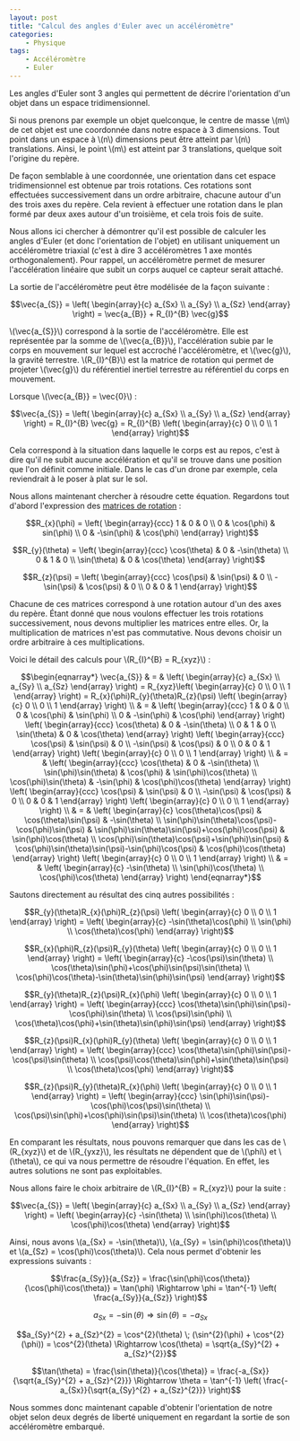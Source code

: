 ```yaml
---
layout: post
title: "Calcul des angles d'Euler avec un accéléromètre"
categories:
    - Physique
tags:
    - Accéléromètre
    - Euler
---
```

Les angles d'Euler sont 3 angles qui permettent de décrire l'orientation d'un objet dans un espace tridimensionnel.

Si nous prenons par exemple un objet quelconque, le centre de masse \\(m\\) de cet objet est une coordonnée dans notre espace à 3 dimensions. Tout point dans un espace à \\(n\\) dimensions peut être atteint par \\(n\\) translations. Ainsi, le point \\(m\\) est atteint par 3 translations, quelque soit l'origine du repère.

De façon semblable à une coordonnée, une orientation dans cet espace tridimensionnel est obtenue par trois rotations. Ces rotations sont effectuées successivement dans un ordre arbitraire, chacune autour d'un des trois axes du repère. Cela revient à effectuer une rotation dans le plan formé par deux axes autour d'un troisième, et cela trois fois de suite.

Nous allons ici chercher à démontrer qu'il est possible de calculer les angles d'Euler (et donc l'orientation de l'objet) en utilisant uniquement un accéléromètre triaxial (c'est à dire 3 accéléromètres 1 axe montés orthogonalement). Pour rappel, un accéléromètre permet de mesurer l'accélération linéaire que subit un corps auquel ce capteur serait attaché.

La sortie de l'accéléromètre peut être modélisée de la façon suivante :

$$\vec{a_{S}} =
\left( \begin{array}{c} a_{Sx} \\ a_{Sy} \\ a_{Sz} \end{array} \right) =
\vec{a_{B}} + R_{I}^{B} \vec{g}$$

<!--more-->

\\(\vec{a_{S}}\\) correspond à la sortie de l'accéléromètre. Elle est représentée par la somme de \\(\vec{a_{B}}\\), l'accélération subie par le corps en mouvement sur lequel est accroché l'accéléromètre, et \\(\vec{g}\\), la gravité terrestre. \\(R_{I}^{B}\\) est la matrice de rotation qui permet de projeter \\(\vec{g}\\) du référentiel inertiel terrestre au référentiel du corps en mouvement.

Lorsque \\(\vec{a_{B}} = \vec{0}\\) :

$$\vec{a_{S}} =
\left( \begin{array}{c} a_{Sx} \\ a_{Sy} \\ a_{Sz} \end{array} \right) =
R_{I}^{B} \vec{g} =
R_{I}^{B} \left( \begin{array}{c} 0 \\ 0 \\ 1 \end{array} \right)$$

Cela correspond à la situation dans laquelle le corps est au repos, c'est à dire qu'il ne subit aucune accélération et qu'il se trouve dans une position que l'on définit comme initiale. Dans le cas d'un drone par exemple, cela reviendrait à le poser à plat sur le sol.

Nous allons maintenant chercher à résoudre cette équation. Regardons tout d'abord l'expression des [matrices de rotation][Rotation Matrix] :

$$R_{x}(\phi) =
\left( \begin{array}{ccc} 1 & 0 & 0 \\ 0 & \cos(\phi) & sin(\phi) \\ 0 & -\sin(\phi) & \cos(\phi) \end{array} \right)$$

$$R_{y}(\theta) =
\left( \begin{array}{ccc} \cos(\theta) & 0 & -\sin(\theta) \\ 0 & 1 & 0 \\ \sin(\theta) & 0 & \cos(\theta) \end{array} \right)$$

$$R_{z}(\psi) =
\left( \begin{array}{ccc} \cos(\psi) & \sin(\psi) & 0 \\ -\sin(\psi) & \cos(\psi) & 0 \\ 0 & 0 & 1 \end{array} \right)$$

Chacune de ces matrices correspond à une rotation autour d'un des axes du repère. Étant donné que nous voulons effectuer les trois rotations successivement, nous devons multiplier les matrices entre elles. Or, la multiplication de matrices n'est pas commutative. Nous devons choisir un ordre arbitraire à ces multiplications.

Voici le détail des calculs pour \\(R_{I}^{B} = R_{xyz}\\) :

$$\begin{eqnarray*}
\vec{a_{S}} & = &
\left( \begin{array}{c} a_{Sx} \\ a_{Sy} \\ a_{Sz} \end{array} \right) =
R_{xyz}\left( \begin{array}{c} 0 \\ 0 \\ 1 \end{array} \right) =
R_{x}(\phi)R_{y}(\theta)R_{z}(\psi) \left( \begin{array}{c} 0 \\ 0 \\ 1 \end{array} \right) \\ & = &
\left( \begin{array}{ccc} 1 & 0 & 0 \\ 0 & \cos(\phi) & \sin(\phi) \\ 0 & -\sin(\phi) & \cos(\phi) \end{array} \right) \left( \begin{array}{ccc} \cos(\theta) & 0 & -\sin(\theta) \\ 0 & 1 & 0 \\ \sin(\theta) & 0 & \cos(\theta) \end{array} \right) \left( \begin{array}{ccc} \cos(\psi) & \sin(\psi) & 0 \\ -\sin(\psi) & \cos(\psi) & 0 \\ 0 & 0 & 1 \end{array} \right) \left( \begin{array}{c} 0 \\ 0 \\ 1 \end{array} \right) \\ & = &
\left( \begin{array}{ccc} \cos(\theta) & 0 & -\sin(\theta) \\ \sin(\phi)\sin(\theta) & \cos(\phi) & \sin(\phi)\cos(\theta) \\ \cos(\phi)\sin(\theta) & -\sin(\phi) & \cos(\phi)\cos(\theta) \end{array} \right) \left( \begin{array}{ccc} \cos(\psi) & \sin(\psi) & 0 \\ -\sin(\psi) & \cos(\psi) & 0 \\ 0 & 0 & 1 \end{array} \right) \left( \begin{array}{c} 0 \\ 0 \\ 1 \end{array} \right) \\ & = &
\left( \begin{array}{c} \cos(\theta)\cos(\psi) & \cos(\theta)\sin(\psi) & -\sin(\theta) \\ \sin(\phi)\sin(\theta)\cos(\psi)-\cos(\phi)\sin(\psi) & \sin(\phi)\sin(\theta)\sin(\psi)+\cos(\phi)\cos(\psi) & \sin(\phi)\cos(\theta) \\ \cos(\phi)\sin(\theta)\cos(\psi)+\sin(\phi)\sin(\psi) & \cos(\phi)\sin(\theta)\sin(\psi)-\sin(\phi)\cos(\psi) & \cos(\phi)\cos(\theta) \end{array} \right) \left( \begin{array}{c} 0 \\ 0 \\ 1 \end{array} \right) \\ & = &
\left( \begin{array}{c} -\sin(\theta) \\ \sin(\phi)\cos(\theta) \\ \cos(\phi)\cos(\theta) \end{array} \right)
\end{eqnarray*}$$

Sautons directement au résultat des cinq autres possibilités :

$$R_{y}(\theta)R_{x}(\phi)R_{z}(\psi) \left( \begin{array}{c} 0 \\ 0 \\ 1 \end{array} \right) =
\left( \begin{array}{c} -\sin(\theta)\cos(\phi) \\ \sin(\phi) \\ \cos(\theta)\cos(\phi) \end{array} \right)$$

$$R_{x}(\phi)R_{z}(\psi)R_{y}(\theta) \left( \begin{array}{c} 0 \\ 0 \\ 1 \end{array} \right) =
\left( \begin{array}{c} -\cos(\psi)\sin(\theta) \\ \cos(\theta)\sin(\phi)+\cos(\phi)\sin(\psi)\sin(\theta) \\ \cos(\phi)\cos(\theta)-\sin(\theta)\sin(\phi)\sin(\psi) \end{array} \right)$$

$$R_{y}(\theta)R_{z}(\psi)R_{x}(\phi) \left( \begin{array}{c} 0 \\ 0 \\ 1 \end{array} \right) =
\left( \begin{array}{ccc} \cos(\theta)\sin(\phi)\sin(\psi)-\cos(\phi)\sin(\theta) \\ \cos(\psi)\sin(\phi) \\ \cos(\theta)\cos(\phi)+\sin(\theta)\sin(\phi)\sin(\psi) \end{array} \right)$$

$$R_{z}(\psi)R_{x}(\phi)R_{y}(\theta) \left( \begin{array}{c} 0 \\ 0 \\ 1 \end{array} \right) =
\left( \begin{array}{ccc} \cos(\theta)\sin(\phi)\sin(\psi)-\cos(\psi)\sin(\theta) \\ \cos(\psi)\cos(\theta)\sin(\phi)+\sin(\theta)\sin(\psi) \\ \cos(\theta)\cos(\phi) \end{array} \right)$$

$$R_{z}(\psi)R_{y}(\theta)R_{x}(\phi) \left( \begin{array}{c} 0 \\ 0 \\ 1 \end{array} \right) =
\left( \begin{array}{ccc} \sin(\phi)\sin(\psi)-\cos(\phi)\cos(\psi)\sin(\theta) \\ \cos(\psi)\sin(\phi)+\cos(\phi)\sin(\psi)\sin(\theta) \\ \cos(\theta)\cos(\phi) \end{array} \right)$$

En comparant les résultats, nous pouvons remarquer que dans les cas de \\(R_{xyz}\\) et de \\(R_{yxz}\\), les résultats ne dépendent que de \\(\phi\\) et \\(\theta\\), ce qui va nous permettre de résoudre l'équation. En effet, les autres solutions ne sont pas exploitables.

Nous allons faire le choix arbitraire de  \\(R_{I}^{B} = R_{xyz}\\) pour la suite :

$$\vec{a_{S}} =
\left( \begin{array}{c} a_{Sx} \\ a_{Sy} \\ a_{Sz} \end{array} \right) =
\left( \begin{array}{c} -\sin(\theta) \\ \sin(\phi)\cos(\theta) \\ \cos(\phi)\cos(\theta) \end{array} \right)$$

Ainsi, nous avons \\(a_{Sx} = -\sin(\theta)\\), \\(a_{Sy} = \sin(\phi)\cos(\theta)\\) et \\(a_{Sz} = \cos(\phi)\cos(\theta)\\). Cela nous permet d'obtenir les expressions suivants :

$$\frac{a_{Sy}}{a_{Sz}} =
\frac{\sin(\phi)\cos(\theta)}{\cos(\phi)\cos(\theta)} =
\tan(\phi) \Rightarrow \phi =
\tan^{-1} \left( \frac{a_{Sy}}{a_{Sz}} \right)$$

$$a_{Sx} =
-\sin(\theta) \Rightarrow \sin(\theta) =
-a_{Sx}$$

$$a_{Sy}^{2} + a_{Sz}^{2} =
\cos^{2}(\theta) \; (\sin^{2}(\phi) + \cos^{2}(\phi)) =
\cos^{2}(\theta) \Rightarrow \cos(\theta) =
\sqrt{a_{Sy}^{2} + a_{Sz}^{2}}$$

$$\tan(\theta) =
\frac{\sin(\theta)}{\cos(\theta)} =
\frac{-a_{Sx}}{\sqrt{a_{Sy}^{2} + a_{Sz}^{2}}} \Rightarrow \theta =
\tan^{-1} \left( \frac{-a_{Sx}}{\sqrt{a_{Sy}^{2} + a_{Sz}^{2}}} \right)$$

Nous sommes donc maintenant capable d'obtenir l'orientation de notre objet selon deux degrés de liberté uniquement en regardant la sortie de son accéléromètre embarqué.

[Rotation Matrix]: https://en.wikipedia.org/wiki/Rotation_matrix
